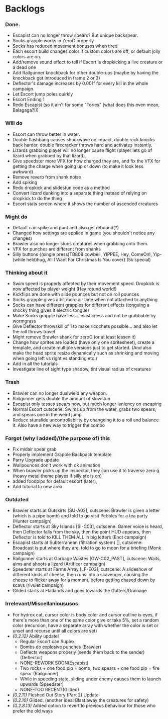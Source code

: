 # Backlogs
### Done.
* Escapist can no longer throw spears? But unique backspear.
* Socks grapple works in ZeroG properly
* Socks has reduced movement bonuses when tired
* Each escort build changes color if custom colors are off, or default jolly colors are on.
* Add/remove sound effect to tell if Escort is dropkicking a live creature or a dead one
* Add Railgunner knockback for other double-ups (maybe by having the knockback get introduced in frame 2 or 3)
* Deflector's damage increases by 0.001f for every kill in the whole campaign.
* Let Escort jump poles quirkly
* Escort Ending 1
* Redo Escapist (so it ain't for some "Tories" (what does this even mean, Balagaga?!))
### Will do
* Escort can throw better in water.
* Double flashbang causes shockwave on impact, double rock knocks back harder, double firecracker throws hard and activates instantly. 
* Lizards grabbing player will no longer cause flight (player lets go of lizard when grabbed by that lizard). 
* Give speedster more VFX for how charged they are, and fix the VFX for getting the charge when going up or down (to make it look less awkward)
* Remove reverb from shank noise
* Add spiking
* Redo dropkick and slidestun code as a method
* Convert lizard dunking into a separate thing instead of relying on dropkick to do the thing
* Escort stats screen where it shows the number of ascended creatures
### Might do
* Default can spike and punt and also get rebound(?)
* Changed how settings are applied in game (you shouldn't notice any changes)
* Brawler also no longer stuns creatures when grabbing onto them.
* VFX for punches are different from shanks
* Silly buttons {(single press)TB808 cowbell, YIPPEE, Hey, ComeOn!, Yip-(while held)hug, All I Want For Christmas Is You cover} (5k special)
### Thinking about it
* Swim speed is properly affected by their movement speed.  Dropkick is now affected by player weight (Hey rotund world!)
* Kickflips are done with slide pounces but not on roll pounces
* Socks grapple gives a bit more air time when not attached to anything
* Socks can have different grapples for different effects (tonguing a shocky thing gives it electric tongue)
* Make Socks grapple have less... elasticness and not be grabbable by wormgrass
* Give Deflector throwskill of 1 to make ricochets possible... and also let the roll throws travel
* Might remove Brawler shank for zeroG (or at least lessen it)
* Change how sprites are loaded (have only one spritesheet), create a template, and create multiple versions just to get started. (And also make the head sprite resize dynamically such as shrinking and moving when going left vs right vs standing etc.)
* Add in all the tutorials
* Investigate line of sight type shadow, tint visual radius of creatures
### Trash
* Brawler can no longer dualwield any weapon.
* Railgunner gets double the amount of slowstun
* Escapist only tosses spears now, but much longer leniency on escaping
* Normal Escort cutscene: Swims up from the water, grabs two spears, and spears one in the weird jump.
* Reduce stunslide uncontrollability by changeing it to a roll and balance it. Also have a new way to trigger the combo
### Forgot (why I added)/(the purpose of) this
* Fix midair spear grab
* Properly implement Grapple Backpack template
* Parry Upgrade update
* Wallpounces don't work with dk animation
* When brawler picks up the inspector, they can use it to traverse zero g (heavy metal theme playes if silly sfx is on)
* added foodpips for default escort (later), 
* Add tutorial to new area
### Outdated
* Brawler starts at Outskirts [SU-A02], cutscene: Brawler is given a letter (which is a pipe bomb) and told to go visit Pebbles for a tea party (Hunter campaign)
* Deflector starts at Sky Islands [SI-C03], cutscene: Gamer voice is heard, then Deflector falls from the sky, then the point HUD appears, then Deflector is told to KILL THEM ALL in big letters (Enot campaign)
* Escapist starts at Subterranean (filtration system) [], cutscene: Broadcast is put where they are, told to go to moon for a briefing (Monk campaign)
* Railgunner starts at Garbage Wastes [GW-C02_PAST], cutscene: Waits, aims and shoots a lizard (Artificer campaign)
* Speedster starts at Farms Array [LF-E03], cutscene: A slideshow of different kinds of cheese, then runs into a scavenger, causing the cheese to flicker away for a moment, before getting chased down by scavs (rivulet campaign)
* Gilded starts at Flatlands and goes towards the Gutters/Drainage
### Irrelevant/Miscellanioususos
* For hydrox cat, cursor color is body color and cursor outline is eyes, if there's more than one of the same color give or take 5%, set a random color (recursion, have a separate array with whether the color is set or unset and recurse until all colors are set)
* *(0.2.12)* Ability update!
    * Regular Escort can Suplex
    * Bombs do explosive punches (Brawler)
    * Deflects weapons properly (sends them back to the sender) (Deflector)
    * NONE-REWORK SOON(Escapist)
    * Two rocks + one food pip = bomb, two spears + one food pip = fire spear (Railgunner)
    * While in speeding state, sliding under enemy causes them to launch upwards (Speedster)
    * NONE-TOO RECENT(Gilded)
* *(0.2.11)* Fleshed Out Story (Part 2) Update
* *(0.2.10)* Gilded. (another idea: Blast away the creatures for safety)
* *(0.2.8.13)* Added option to revert to previous behaviour for those who prefer the old ways
